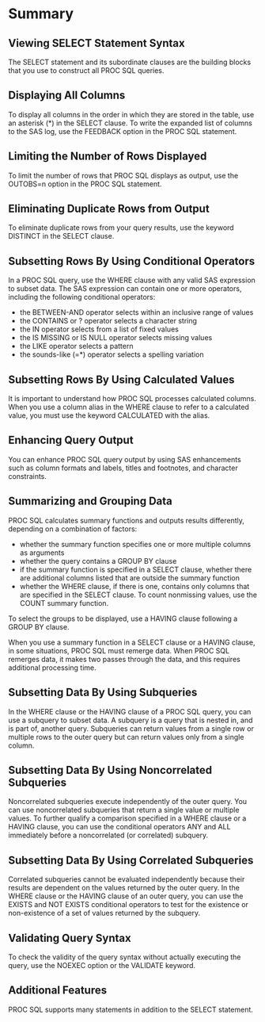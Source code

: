 # Summary

## Viewing SELECT Statement Syntax
The SELECT statement and its subordinate clauses are the building blocks that you use to construct all PROC SQL queries.

## Displaying All Columns
To display all columns in the order in which they are stored in the table, use an asterisk (*) in the SELECT clause. To write the expanded list of columns to the SAS log, use the FEEDBACK option in the PROC SQL statement.

## Limiting the Number of Rows Displayed
To limit the number of rows that PROC SQL displays as output, use the OUTOBS=n option in the PROC SQL statement.

## Eliminating Duplicate Rows from Output
To eliminate duplicate rows from your query results, use the keyword DISTINCT in the SELECT clause.

## Subsetting Rows By Using Conditional Operators
In a PROC SQL query, use the WHERE clause with any valid SAS expression to subset data. The SAS expression can contain one or more operators, including the following conditional operators:
- the BETWEEN-AND operator selects within an inclusive range of values
- the CONTAINS or ? operator selects a character string
- the IN operator selects from a list of fixed values
- the IS MISSING or IS NULL operator selects missing values
- the LIKE operator selects a pattern
- the sounds-like (=*) operator selects a spelling variation

## Subsetting Rows By Using Calculated Values
It is important to understand how PROC SQL processes calculated columns. When you use a column alias in the WHERE clause to refer to a calculated value, you must use the keyword CALCULATED with the alias.

## Enhancing Query Output
You can enhance PROC SQL query output by using SAS enhancements such as column formats and labels, titles and footnotes, and character constraints.

## Summarizing and Grouping Data
PROC SQL calculates summary functions and outputs results differently, depending on a combination of factors:
- whether the summary function specifies one or more multiple columns as arguments
- whether the query contains a GROUP BY clause
- if the summary function is specified in a SELECT clause, whether there are additional columns listed that are outside the summary function
- whether the WHERE clause, if there is one, contains only columns that are specified in the SELECT clause.
To count nonmissing values, use the COUNT summary function.

To select the groups to be displayed, use a HAVING clause following a GROUP BY clause.

When you use a summary function in a SELECT clause or a HAVING clause, in some situations, PROC SQL must remerge data. When PROC SQL remerges data, it makes two passes through the data, and this requires additional processing time.


## Subsetting Data By Using Subqueries
In the WHERE clause or the HAVING clause of a PROC SQL query, you can use a subquery to subset data. A subquery is a query that is nested in, and is part of, another query. Subqueries can return values from a single row or multiple rows to the outer query but can return values only from a single column.

## Subsetting Data By Using Noncorrelated Subqueries
Noncorrelated subqueries execute independently of the outer query. You can use noncorrelated subqueries that return a single value or multiple values. To further qualify a comparison specified in a WHERE clause or a HAVING clause, you can use the conditional operators ANY and ALL immediately before a noncorrelated (or correlated) subquery.

## Subsetting Data By Using Correlated Subqueries
Correlated subqueries cannot be evaluated independently because their results are dependent on the values returned by the outer query. In the WHERE clause or the HAVING clause of an outer query, you can use the EXISTS and NOT EXISTS conditional operators to test for the existence or non-existence of a set of values returned by the subquery.

## Validating Query Syntax
To check the validity of the query syntax without actually executing the query, use the NOEXEC option or the VALIDATE keyword.

## Additional Features
PROC SQL supports many statements in addition to the SELECT statement.


